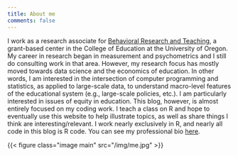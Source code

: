 ```yaml
---
title: About me
comments: false
---
```


I work as a research associate for [Behavioral Research and Teaching](http://www.brtprojects.org), a grant-based center in the College of Education at the University of Oregon. My career in research began in measurement and psychometrics and I still do consulting work in that area. However, my research focus has mostly moved towards data science and the economics of education. In other words, I am interested in the intersection of computer programming and statistics, as applied to large-scale data, to understand macro-level features of the educational system (e.g., large-scale policies, etc.). I am particularly interested in issues of equity in education. This blog, however, is almost entirely focused on my coding work. I teach a class on R and hope to eventually use this website to help illustrate topics, as well as share things I think are interesting/relevant. I work nearly exclusively in R, and nearly all code in this blog is R code. You can see my professional bio [here](http://www.brtprojects.org/employees/daniel-anderson/).

{{< figure class="image main" src="/img/me.jpg" >}}